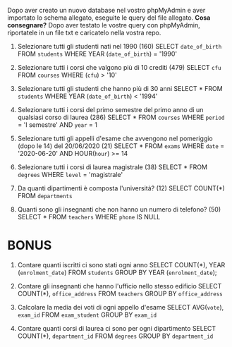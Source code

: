 Dopo aver creato un nuovo database nel vostro phpMyAdmin e aver importato lo schema allegato, eseguite le query del file allegato.
**Cosa consegnare?**
Dopo aver testato le vostre query con phpMyAdmin, riportatele in un file txt e caricatelo nella vostra repo.

1. Selezionare tutti gli studenti nati nel 1990 (160)
SELECT `date_of_birth`
FROM `students`
WHERE YEAR (`date_of_birth`) = '1990'

2. Selezionare tutti i corsi che valgono più di 10 crediti (479)
SELECT `cfu`
FROM `courses`
WHERE (`cfu`) > '10'

3. Selezionare tutti gli studenti che hanno più di 30 anni
SELECT *
FROM `students`
WHERE YEAR (`date_of_birth`) < '1994'

4. Selezionare tutti i corsi del primo semestre del primo anno di un qualsiasi corso di
laurea (286)
SELECT * 
FROM `courses`
WHERE `period` = 'I semestre'
AND `year` = 1

5. Selezionare tutti gli appelli d'esame che avvengono nel pomeriggio (dopo le 14) del
20/06/2020 (21)
SELECT * 
FROM `exams` 
WHERE `date` = '2020-06-20'
AND HOUR(`hour`) >= 14

6. Selezionare tutti i corsi di laurea magistrale (38)
SELECT * 
FROM `degrees` 
WHERE `level` = 'magistrale'

7. Da quanti dipartimenti è composta l'università? (12)
SELECT COUNT(*)
FROM `departments`

8. Quanti sono gli insegnanti che non hanno un numero di telefono? (50)
SELECT * 
FROM `teachers` 
WHERE `phone` IS NULL

BONUS
===

1. Contare quanti iscritti ci sono stati ogni anno
SELECT COUNT(*), YEAR (`enrolment_date`)
FROM `students`
GROUP BY YEAR (`enrolment_date`); 

2. Contare gli insegnanti che hanno l'ufficio nello stesso edificio
SELECT COUNT(*), `office_address`
FROM `teachers` 
GROUP BY `office_address`

3. Calcolare la media dei voti di ogni appello d'esame
SELECT AVG(`vote`), `exam_id`
FROM `exam_student`
GROUP BY `exam_id`

4. Contare quanti corsi di laurea ci sono per ogni dipartimento
SELECT COUNT(*), `department_id`
FROM `degrees` 
GROUP BY `department_id`